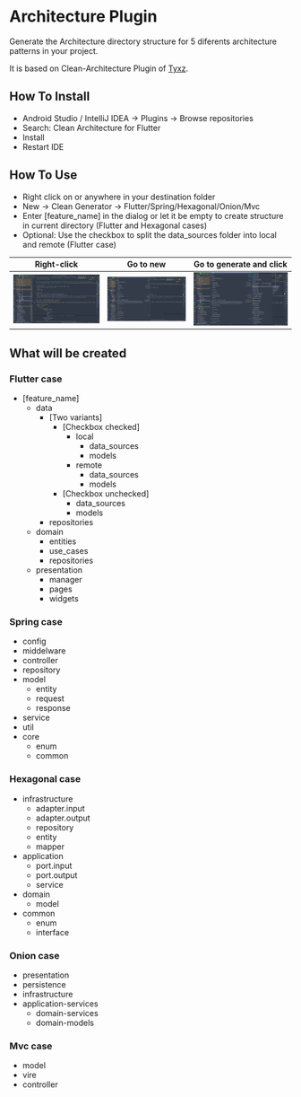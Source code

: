 # Architecture Plugin

<!-- Plugin description -->
Generate the Architecture directory structure for 5 diferents architecture patterns in your project.

It is based on Clean-Architecture Plugin of [Tyxz](https://github.com/Tyxz/clean_architecture_plugin).
<!-- Plugin description end -->

## How To Install
- Android Studio / IntelliJ IDEA -> Plugins -> Browse repositories
- Search: Clean Architecture for Flutter
- Install
- Restart IDE

## How To Use
- Right click on or anywhere in your destination folder
- New -> Clean Generator -> Flutter/Spring/Hexagonal/Onion/Mvc
- Enter [feature_name] in the dialog or let it be empty to create structure in current directory (Flutter and Hexagonal cases)
- Optional: Use the checkbox to split the data_sources folder into local and remote (Flutter case)

| Right-click                           | Go to new                             | Go to generate and click              |
|---------------------------------------|---------------------------------------|---------------------------------------|
| ![context menu](/asset/01-Screen.png) | ![context menu](/asset/02-Screen.png) | ![context menu](/asset/03-Screen.png) |

## What will be created

### Flutter case
- [feature_name]
    - data
        - [Two variants]
            - [Checkbox checked]
                - local
                    - data_sources
                    - models
                - remote
                    - data_sources
                    - models
            - [Checkbox unchecked]
                - data_sources
                - models
        - repositories
    - domain
        - entities
        - use_cases
        - repositories
    - presentation
        - manager
        - pages
        - widgets

### Spring case
- config
- middelware
- controller
- repository
- model
  - entity
  - request
  - response
- service
- util
- core
  - enum
  - common

### Hexagonal case
- infrastructure
  - adapter.input
  - adapter.output
  - repository
  - entity
  - mapper
- application
  - port.input
  - port.output
  - service
- domain
  - model
- common
  - enum
  - interface

### Onion case
- presentation
- persistence
- infrastructure
- application-services
    - domain-services
    - domain-models

### Mvc case
- model
- vire
- controller